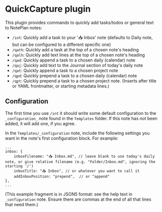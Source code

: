 # QuickCapture plugin
This plugin provides commands to quickly add tasks/todos or general text to NotePlan notes:

- `/int`: Quickly add a task to your '📥 Inbox' note (defaults to Daily note, but can be configured to a different specific one)
- `/qath`: Quickly add a task at the top of a chosen note's heading
- `/qalh`: Quickly add text lines at the top of a chosen note's heading
- `/qad`: Quickly append a task to a chosen daily (calendar) note
- `/qaj`: Quickly add text to the Journal section of today's daily note
- `/qat`: Quickly append a task to a chosen project note
- `/qpd`: Quickly prepend a task to a chosen daily (calendar) note
- `/qpt`: Quickly prepend a task to a chosen project note. (Inserts after title or YAML frontmatter, or starting metadata lines.)

## Configuration
The first time you  use `/int` it should write some default configuration to the  `_configuration_` note found in the `Templates` folder. If this note has not been added, it will add one, if you agree.

In the `Templates/_configuration` note, include the following settings you want in the note's first configuration block. For example:

```
...
inbox: {
	inboxFilename: "📥 Inbox.md", // leave blank to use today's daily note, or give relative filename (e.g. "Folder/Inbox.md", ignoring the starting '/')
	inboxTitle: "📥 Inbox", // or whatever you want to call it
	addInboxPosition: "prepend",  // or "append"
},
...
```
(This example fragment is in JSON5 format: see the help text in `_configuration` note. Ensure there are commas at the end of all that lines that need them.)
